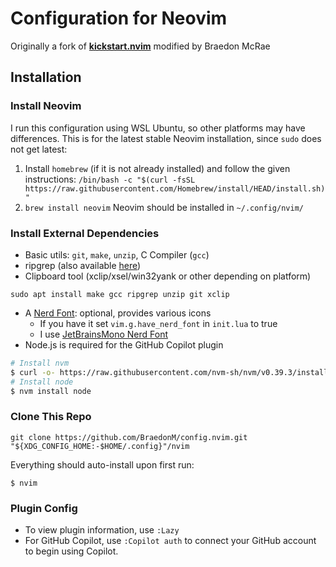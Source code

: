 # Configuration for Neovim
Originally a fork of [**kickstart.nvim**](https://github.com/nvim-lua/kickstart.nvim) modified by Braedon McRae

## Installation

### Install Neovim

I run this configuration using WSL Ubuntu, so other platforms may have differences.
This is for the latest stable Neovim installation, since `sudo` does not get latest:

1. Install `homebrew` (if it is not already installed) and follow the given instructions:
	`/bin/bash -c "$(curl -fsSL https://raw.githubusercontent.com/Homebrew/install/HEAD/install.sh)"`
2. `brew install neovim`
	Neovim should be installed in `~/.config/nvim/`

### Install External Dependencies

- Basic utils: `git`, `make`, `unzip`, C Compiler (`gcc`)
- ripgrep (also available [here](https://github.com/BurntSushi/ripgrep#installation))
- Clipboard tool (xclip/xsel/win32yank or other depending on platform)
```
sudo apt install make gcc ripgrep unzip git xclip
```
- A [Nerd Font](https://www.nerdfonts.com/): optional, provides various icons
  - If you have it set `vim.g.have_nerd_font` in `init.lua` to true
  - I use [JetBrainsMono Nerd Font](https://github.com/ryanoasis/nerd-fonts/releases/download/v3.2.1/JetBrainsMono.zip)
- Node.js is required for the GitHub Copilot plugin
```bash
# Install nvm
$ curl -o- https://raw.githubusercontent.com/nvm-sh/nvm/v0.39.3/install.sh | bash
# Install node
$ nvm install node
```

### Clone This Repo

```
git clone https://github.com/BraedonM/config.nvim.git "${XDG_CONFIG_HOME:-$HOME/.config}"/nvim
```

Everything should auto-install upon first run:
```
$ nvim
```

### Plugin Config

- To view plugin information, use `:Lazy`
- For GitHub Copilot, use `:Copilot auth` to connect your GitHub account to begin using Copilot.
